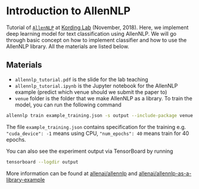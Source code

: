 # Introduction to AllenNLP 

Tutorial of [`AllenNLP`](https://allennlp.org/) at [Kording Lab](http://kordinglab.com) (November, 2018). 
Here, we implement deep learning model for text classification using AllenNLP. 
We will go through basic concept on how to implement 
classifier and how to use the AllenNLP library. All the materials are listed below.


## Materials

- `allennlp_tutorial.pdf` is the slide for the lab teaching
- `allennlp_tutorial.ipynb` is the Jupyter notebook for the AllenNLP example (predict which venue should we submit the paper to)
- `venue` folder is the folder that we make AllenNLP as a library. To train the model, you can run the following command


```bash
allennlp train example_training.json -s output --include-package venue
```

The file `example_training.json` contains specification for the training e.g. 
`"cuda_device": -1` means using CPU, `"num_epochs": 40` means train for 40 epochs. 

You can also see the experiment output via TensorBoard by running

```bash
tensorboard --logdir output
```

More information can be found at [allenai/allennlp](https://github.com/allenai/allennlp) 
and [allenai/allennlp-as-a-library-example](https://github.com/allenai/allennlp-as-a-library-example)